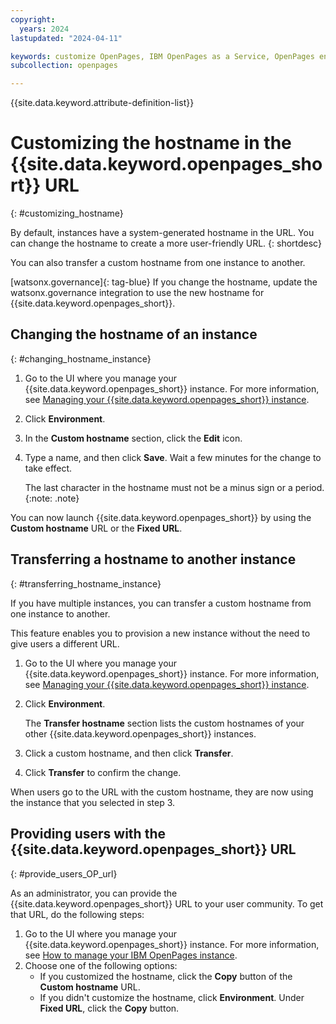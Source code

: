 ```yaml
---
copyright:
  years: 2024
lastupdated: "2024-04-11"

keywords: customize OpenPages, IBM OpenPages as a Service, OpenPages environment
subcollection: openpages

---
```

{{site.data.keyword.attribute-definition-list}}

# Customizing the hostname in the {{site.data.keyword.openpages_short}} URL
{: #customizing_hostname}

By default, instances have a system-generated hostname in the URL. You can change the hostname to create a more user-friendly URL. {: shortdesc}

You can also transfer a custom hostname from one instance to another.

[watsonx.governance]{: tag-blue} If you change the hostname, update the watsonx.governance integration to use the new hostname for {{site.data.keyword.openpages_short}}.

## Changing the hostname of an instance
{: #changing_hostname_instance}

1. Go to the UI where you manage your {{site.data.keyword.openpages_short}} instance. For more information, see [Managing your {{site.data.keyword.openpages_short}} instance](/docs-draft/openpages?topic=openpages-manage_op_instance).
2. Click **Environment**.
3. In the **Custom hostname** section, click the **Edit** icon.
4. Type a name, and then click **Save**. Wait a few minutes for the change to take effect.

   The last character in the hostname must not be a minus sign or a period. {:note: .note}

You can now launch {{site.data.keyword.openpages_short}} by using the **Custom hostname** URL or the **Fixed URL**.

## Transferring a hostname to another instance
{: #transferring_hostname_instance}

If you have multiple instances, you can transfer a custom hostname from one instance to
another.

This feature enables you to provision a new instance without the need to give users a different
URL.

1. Go to the UI where you manage your {{site.data.keyword.openpages_short}} instance. For more information, see [Managing your {{site.data.keyword.openpages_short}} instance](/docs/openpages?topic=openpages-manage_op_instance).
2. Click **Environment**.

   The **Transfer hostname** section lists the custom hostnames of your other {{site.data.keyword.openpages_short}} instances.
3. Click a custom hostname, and then click **Transfer**.
4. Click **Transfer** to confirm the change.

When users go to the URL with the custom hostname, they are now using the instance that you
selected in step 3.

## Providing users with the {{site.data.keyword.openpages_short}} URL
{: #provide_users_OP_url}

As an administrator, you can provide the {{site.data.keyword.openpages_short}} URL to your user community. To get that URL, do the following steps:

1. Go to the UI where you manage your {{site.data.keyword.openpages_short}} instance. For more information, see [How to manage your IBM OpenPages instance](/docs/openpages?topic=openpages-manage_op_instance).
2. Choose one of the following options:
   - If you customized the hostname, click the **Copy** button of the **Custom hostname** URL.
   - If you didn't customize the hostname, click **Environment**. Under **Fixed URL**, click the **Copy** button.
